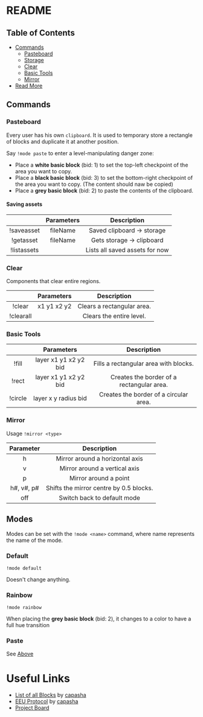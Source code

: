# README

## Table of Contents

- [Commands](#commands)
  - [Pasteboard](#pasteboard)
  - [Storage](#saving-assets)
  - [Clear](#clear)
  - [Basic Tools](#basic-tools)
  - [Mirror](#mirror)
- [Read More](#useful-links)

## Commands

### Pasteboard

Every user has his own `clipboard`. It is used to temporary store a rectangle of blocks and duplicate it
at another position.

Say `!mode paste` to enter a level-manipulating danger zone:

- Place a **white basic block** (bid: 1) to set the top-left checkpoint of the area you want to copy.
- Place a **black basic block** (bid: 3) to set the bottom-right checkpoint of the area you want to copy. (The content should naw be copied)
- Place a **grey basic block** (bid: 2) to paste the contents of the clipboard.

#### Saving assets

|             |       Parameters      |                Description                |
|:-----------:|:---------------------:|:-----------------------------------------:|
| !saveasset  | fileName              | Saved clipboard -> storage                |
| !getasset   | fileName              | Gets storage -> clipboard                 |
| !listassets |                       | Lists all saved assets for now            |

### Clear

Components that clear entire regions.

|           |  Parameters |         Description        |
|:---------:|:-----------:|:--------------------------:|
| !clear    | x1 y1 x2 y2 | Clears a rectangular area. |
| !clearall |             | Clears the entire level.   |

### Basic Tools

|             |       Parameters      |                Description                |
|:-----------:|:---------------------:|:-----------------------------------------:|
| !fill       | layer x1 y1 x2 y2 bid | Fills a rectangular area with blocks.     |
| !rect       | layer x1 y1 x2 y2 bid | Creates the border of a rectangular area. |
| !circle     | layer x y radius bid  | Creates the border of a circular area.    |

### Mirror

Usage `!mirror <type>`

|  Parameter |               Description               |
|:----------:|:---------------------------------------:|
| h          | Mirror around a horizontal axis         |
| v          | Mirror around a vertical axis           |
| p          | Mirror around a point                   |
| h#, v#, p# | Shifts the mirror centre by 0.5 blocks. |
| off        | Switch back to default mode             |

## Modes

Modes can be set with the `!mode <name>` command, where name represents the name of the mode.

### Default
`!mode default`

Doesn't change anything.

### Rainbow
`!mode rainbow`

When placing the **grey basic block** (bid: 2), it changes to a color to have a full hue transition

### Paste

See [Above](#pasteboard)

# Useful Links

- [List of all Blocks](https://github.com/capasha/EEUProtocol/blob/master/Blocks.md) by [capasha](https://github.com/capasha)
- [EEU Protocol](https://github.com/capasha/EEUProtocol/blob/master/README.md) by [capasha](https://github.com/capasha)
- [Project Board](https://github.com/Anatoly03/CCBot/projects/2)
